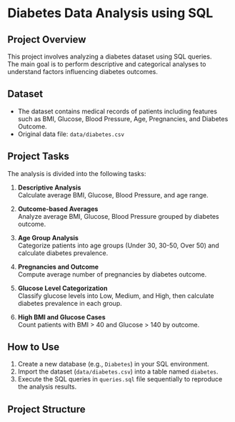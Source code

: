 # Diabetes Data Analysis using SQL

## Project Overview
This project involves analyzing a diabetes dataset using SQL queries.  
The main goal is to perform descriptive and categorical analyses to understand factors influencing diabetes outcomes.

## Dataset
- The dataset contains medical records of patients including features such as BMI, Glucose, Blood Pressure, Age, Pregnancies, and Diabetes Outcome.
- Original data file: `data/diabetes.csv`

## Project Tasks
The analysis is divided into the following tasks:

1. **Descriptive Analysis**  
   Calculate average BMI, Glucose, Blood Pressure, and age range.

2. **Outcome-based Averages**  
   Analyze average BMI, Glucose, Blood Pressure grouped by diabetes outcome.

3. **Age Group Analysis**  
   Categorize patients into age groups (Under 30, 30-50, Over 50) and calculate diabetes prevalence.

4. **Pregnancies and Outcome**  
   Compute average number of pregnancies by diabetes outcome.

5. **Glucose Level Categorization**  
   Classify glucose levels into Low, Medium, and High, then calculate diabetes prevalence in each group.

6. **High BMI and Glucose Cases**  
   Count patients with BMI > 40 and Glucose > 140 by outcome.

## How to Use
1. Create a new database (e.g., `Diabetes`) in your SQL environment.  
2. Import the dataset (`data/diabetes.csv`) into a table named `diabetes`.  
3. Execute the SQL queries in `queries.sql` file sequentially to reproduce the analysis results.

## Project Structure

